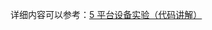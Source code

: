 
详细内容可以参考：[5 平台设备实验（代码讲解）](../../07-📊%20字符设备驱动开发/1_字符设备驱动模型基础(Lubancat)/7_平台设备驱动.md#5%20平台设备实验（代码讲解）)